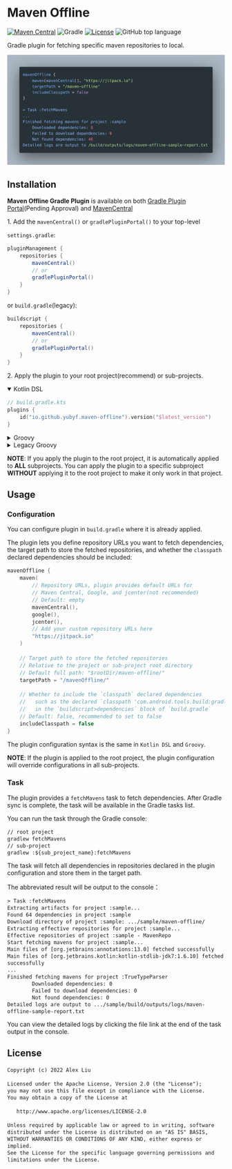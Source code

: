 # Maven Offline

[![Maven Central](https://img.shields.io/maven-central/v/io.github.yubyf.mavenoffline/maven-offline-gradle-plugin?color=informational&label=Maven%20Central)](https://search.maven.org/artifact/io.github.yubyf.mavenoffline/maven-offline-gradle-plugin)
![Gradle](https://img.shields.io/badge/Gradle_Version-5--7-red.svg?style=flat)
[![License](https://img.shields.io/github/license/Yubyf/maven-offline-gradle-plugin)](https://github.com/Yubyf/maven-offline-gradle-plugin/blob/master/LICENSE)
![GitHub top language](https://img.shields.io/github/languages/top/yubyf/maven-offline-gradle-plugin)

Gradle plugin for fetching specific maven repositories to local.

![MavenOffline](doc/maven-offline-sample.png)

## Installation

**Maven Offline Gradle Plugin** is available on
both [Gradle Plugin Portal](https://plugins.gradle.org/plugin/io.github.yubyf.maven-offline)(Pending Approval)
and [MavenCentral](https://search.maven.org/artifact/io.github.yubyf.mavenoffline/maven-offline-gradle-plugin)

1\. Add the `mavenCentral()` or `gradlePluginPortal()` to your top-level

`settings.gradle`:

```groovy
pluginManagement {
    repositories {
        mavenCentral()
        // or
        gradlePluginPortal()
    }
}
```

or `build.gradle`(legacy):

```groovy
buildscript {
    repositories {
        mavenCentral()
        // or
        gradlePluginPortal()
    }
}
```

2\. Apply the plugin to your root project(recommend) or sub-projects.

<details open><summary>Kotlin DSL</summary>

```Kotlin
// build.gradle.kts
plugins {
    id("io.github.yubyf.maven-offline").version("$latest_version")
}
```

</details>

<details close><summary>Groovy</summary>

```groovy
// build.gradle
plugins {
    id 'io.github.yubyf.maven-offline' version '${latest_version}'
}
```

</details>

<details close><summary>Legacy Groovy</summary>

```groovy
// build.gradle
buildscript {
    ...
    dependencies {
        ...
        classpath 'io.github.yubyf.mavenoffline:maven-offline-gradle-plugin:${latest_version}'
    }
}
apply plugin: "io.github.yubyf.maven-offline"
```

</details>

**NOTE**: If you apply the plugin to the root project, it is automatically applied to **ALL** subprojects. You can apply
the plugin to a specific subproject **WITHOUT** applying it to the root project to make it only work in that project.

## Usage

### Configuration

You can configure plugin in `build.gradle` where it is already applied.

The plugin lets you define repository URLs you want to fetch dependencies, the target path to store the fetched
repositories, and whether the `classpath` declared dependencies should be included:

```Kotlin
mavenOffline {
    maven(
        // Repository URLs, plugin provides default URLs for
        // Maven Central, Google, and jcenter(not recommended)
        // Default: empty
        mavenCentral(),
        google(),
        jcenter(),
        // Add your custom repository URLs here
        "https://jitpack.io"
    )

    // Target path to store the fetched repositories
    // Relative to the project or sub-project root directory
    // Default full path: "$rootDir/maven-offline/"
    targetPath = "/mavenOffline/"

    // Whether to include the `classpath` declared dependencies
    //   such as the declared `classpath 'com.android.tools.build:gradle:x.y.z'`
    //   in the `buildscript>dependencies` block of `build.gradle`
    // Default: false, recommended to set to false
    includeClasspath = false
}
```

The plugin configuration syntax is the same in `Kotlin DSL` and `Groovy`.

**NOTE**: If the plugin is applied to the root project, the plugin configuration will override configurations in all
sub-projects.

### Task

The plugin provides a `fetchMavens` task to fetch dependencies. After Gradle sync is complete, the task will be
available in the Gradle tasks list.

You can run the task through the Gradle console:

```shell
// root project
gradlew fetchMavens
// sub-project
gradlew :${sub_project_name}:fetchMavens
```

The task will fetch all dependencies in repositories declared in the plugin configuration and store them in the target
path.

The abbreviated result will be output to the console：

```console
> Task :fetchMavens
Extracting artifacts for project :sample...
Found 64 dependencies in project :sample
Download directory of project :sample: .../sample/maven-offline/
Extracting effective repositories for project :sample...
Effective repositories of project :sample - MavenRepo
Start fetching mavens for project :sample...
Main files of [org.jetbrains:annotations:13.0] fetched successfully
Main files of [org.jetbrains.kotlin:kotlin-stdlib-jdk7:1.6.10] fetched successfully
...
Finished fetching mavens for project :TrueTypeParser
        Downloaded dependencies: 0
        Failed to download dependencies: 0
        Not found dependencies: 0
Detailed logs are output to .../sample/build/outputs/logs/maven-offline-sample-report.txt
```

You can view the detailed logs by clicking the file link at the end of the task output in the console.

## License

    Copyright (c) 2022 Alex Liu

    Licensed under the Apache License, Version 2.0 (the "License");
    you may not use this file except in compliance with the License.
    You may obtain a copy of the License at

       http://www.apache.org/licenses/LICENSE-2.0

    Unless required by applicable law or agreed to in writing, software
    distributed under the License is distributed on an "AS IS" BASIS,
    WITHOUT WARRANTIES OR CONDITIONS OF ANY KIND, either express or implied.
    See the License for the specific language governing permissions and
    limitations under the License.
